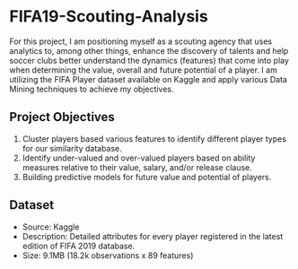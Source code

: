 # FIFA19-Scouting-Analysis
For this project, I am positioning myself as a scouting agency that uses analytics to, among other things, enhance the discovery of talents and help soccer clubs better understand the dynamics (features) that come into play when determining the value, overall and future potential of a player. I am utilizing the FIFA Player dataset available on Kaggle and apply various Data Mining techniques to achieve my objectives. 

## Project Objectives

1. Cluster players based various features to identify different player types for our similarity database.
2. Identify under-valued and over-valued players based on ability measures relative to their value, salary, and/or release clause.
3. Building predictive models for future value and potential of players.

## Dataset
- Source: Kaggle
- Description: Detailed attributes for every player registered in the latest edition of FIFA 2019 database.
- Size: 9.1MB (18.2k observations x 89 features)
